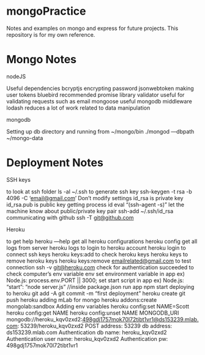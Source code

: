 # mongoPractice
Notes and examples on mongo and express for future projects.
This repository is for my own reference.


# Mongo Notes

nodeJS 

Useful dependencies
	bcryptjs
		encrypting password
	jsonwebtoken
		making user tokens
	bluebird
		recommended promise library
	validator
		useful for validating requests such as email
	mongoose
		useful mongodb middleware
	lodash
		reduces a lot of work related to data manipulation
		
mongodb

Setting up db directory and running
	from ~/mongo/bin
	./mongod —dbpath ~/mongo-data


# Deployment Notes

SSH keys

to look at ssh folder
	ls -al ~/.ssh
to generate ssh key
	ssh-keygen -t rsa -b 4096 -C ‘email@gmail.com’
		Don’t modify settings
		id_rsa is private key
		id_rsa.pub is public key
getting process id
	eval “(ssh-agent -s)”
let the machine know about public/private key pair
	ssh-add ~/.ssh/id_rsa
communicating with github
	ssh -T git@github.com

Heroku

to get help
	heroku —help
get all heroku configurations
	heroku config
get all logs from server
	heroku logs
to login to heroku account
	heroku login
to connect ssh keys
	heroku keys:add
to check heroku keys
	heroku keys
to remove heroku keys
	heroku keys:remove emailrelated@gmail.com
to test connection
	ssh -v git@heroku.com
		check for authentication succeeded
to check computer’s env variable
	env
set environment variable in app
	ex) Node.js: process.env.PORT || 3000;
set start script in app
	ex) Node.js: “start”: “node server.js” //inside package.json
run app
	npm start
deploying to heroku
	git add -A
	git commit -m “first deployment”
	heroku create
	git push heroku
adding mLab for mongo
	heroku addons:create mongolab:sandbox
Adding env variables
	heroku config:set NAME=Scott
	heroku config:get NAME
	heroku config:unset NAME
MONGODB_URI
	mongodb://heroku_kqv0zxd2:498gdj1757mok70l72tibt1vr1@ds153239.mlab.com:		53239/heroku_kqv0zxd2
	POST address: 53239
	db address: ds153239.mlab.com
	Authentication db name: heroku_kqv0zxd2
	Authentication user name: heroku_kqv0zxd2
	Authentication pw: 498gdj1757mok70l72tibt1vr1
	






